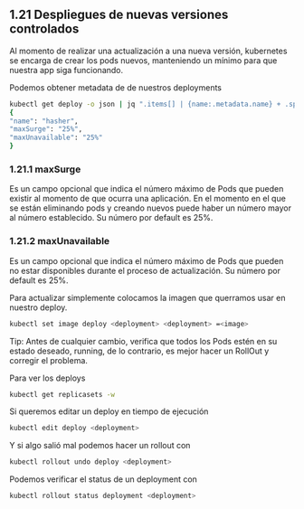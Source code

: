 ## 1.21 Despliegues de nuevas versiones controlados

Al momento de realizar una actualización a una nueva versión, kubernetes se
encarga de crear los pods nuevos, manteniendo un mínimo para que nuestra app
siga funcionando.

Podemos obtener metadata de de nuestros deployments

```bash
kubectl get deploy -o json | jq ".items[] | {name:.metadata.name} + .spec.strategy.rollingUpdate"
{
"name": "hasher",
"maxSurge": "25%",
"maxUnavailable": "25%"
}
```

### 1.21.1 maxSurge

Es un campo opcional que indica el número máximo de Pods que pueden existir al
momento de que ocurra una aplicación. En el momento en el que se están
eliminando pods y creando nuevos puede haber un número mayor al número
establecido. Su número por default es 25%.

### 1.21.2 maxUnavailable

Es un campo opcional que indica el número máximo de Pods que pueden no estar
disponibles durante el proceso de actualización. Su número por default es 25%.

Para actualizar simplemente colocamos la imagen que querramos usar en nuestro
deploy.

```bash
kubectl set image deploy <deployment> <deployment> =<image>
```

Tip: Antes de cualquier cambio, verifica que todos los Pods estén en su estado
deseado, running, de lo contrario, es mejor hacer un RollOut y corregir el
problema.

Para ver los deploys

```bash
kubectl get replicasets -w
```

Si queremos editar un deploy en tiempo de ejecución

```bash
kubectl edit deploy <deployment>
```

Y si algo salió mal podemos hacer un rollout con

```bash
kubectl rollout undo deploy <deployment>
```

Podemos verificar el status de un deployment con

```bash
kubectl rollout status deployment <deployment>
```

